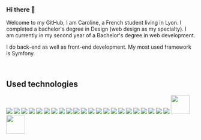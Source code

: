 ### Hi there 👋
<p>Welcome to my GitHub, I am Caroline, a French student living in Lyon. I completed a bachelor's degree in Design (web design as my specialty). I am currently in my second year of a Bachelor's degree in web development.</p>
<p>I do back-end as well as front-end development. My most used framework is Symfony.</p>

<br>

<h2>Used technologies</h2>
<div >
    <img src="https://skillicons.dev/icons?i=angular" />
      <img src="https://skillicons.dev/icons?i=bootstrap" />   
  <img src="https://skillicons.dev/icons?i=css" />
      <img src="https://skillicons.dev/icons?i=gitlab" />
      <img src="https://skillicons.dev/icons?i=figma" />
    <img src="https://skillicons.dev/icons?i=gitlab" />
      <img src="https://skillicons.dev/icons?i=html" />
    <img src="https://skillicons.dev/icons?i=js" />
    <img src="https://skillicons.dev/icons?i=linux" />
        <img src="https://skillicons.dev/icons?i=mongodb" />
      <img src="https://skillicons.dev/icons?i=mysql" />
      <img src="https://skillicons.dev/icons?i=neovim" />
      <img src="https://skillicons.dev/icons?i=nextjs" />
  <img src="https://skillicons.dev/icons?i=nodejs" />
    <img src="https://skillicons.dev/icons?i=php" />
    <img src="https://skillicons.dev/icons?i=postgres" />
    <img src="https://skillicons.dev/icons?i=postman" />
  <img src="https://skillicons.dev/icons?i=py" />
  <img src="https://skillicons.dev/icons?i=react" />
  <img src="https://skillicons.dev/icons?i=symfony" />
  <img src="https://skillicons.dev/icons?i=threejs" />
  <img src="https://skillicons.dev/icons?i=ts" />
    <img src="https://assets.super.so/e7c0f16c-8bd3-4c76-8075-4c86f986e1b2/uploads/favicon/9c68ae10-0a8a-4e3f-9084-3625b19df9cb.png" height="50">
  <img src="https://encrypted-tbn0.gstatic.com/images?q=tbn:ANd9GcTBevo9J5zruFSMoAnDHCfW81tT_6XSCpSLMoeBSg4oG6S0JRwb5cxg7UV08webIN9LAFM&usqp=CAU" height="50">
</div>

<!--
**Mousedlf/Mousedlf** is a ✨ _special_ ✨ repository because its `README.md` (this file) appears on your GitHub profile.

Here are some ideas to get you started:

- 🔭 I’m currently working on ...
- 🌱 I’m currently learning ...
- 👯 I’m looking to collaborate on ...
- 🤔 I’m looking for help with ...
- 💬 Ask me about ...
- 📫 How to reach me: ...
- 😄 Pronouns: ...
- ⚡ Fun fact: ...
-->

